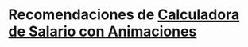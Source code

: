 # Recomendaciones de [Calculadora de Salario con Animaciones](https://github.com/CodeRoomMX/basic-hourly-rate)